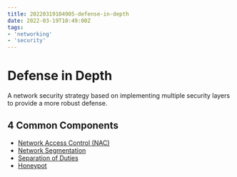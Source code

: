 ```yaml
---
title: 20220319104905-defense-in-depth
date: 2022-03-19T10:49:00Z
tags:
- 'networking'
- 'security'
---
```


# Defense in Depth

A network security strategy based on implementing multiple security layers to provide a more robust defense.

## 4 Common Components

* [Network Access Control (NAC)](20210626085026-network-access-control.md)
* [Network Segmentation](20220217091103-network-segment.md)
* [Separation of Duties](20220319110956-separation-of-duties.md)
* [Honeypot](20220319111229-honeypot.md)